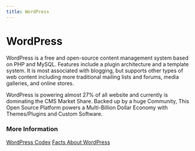 ```yaml
---
title: WordPress
---
```


# WordPress

WordPress is a free and open-source content management system based on PHP and MySQL. Features include a plugin architecture and a template system. It is most associated with blogging, but supports other types of web content including more traditional mailing lists and forums, media galleries, and online stores.

WordPress is powering almost 27% of all website and currently is dominating the CMS Market Share. Backed up by a huge Community, This Open Source Platform powers a Multi-Billion Dollar Economy with Themes/Plugins and Custom Software.    



### More Information

<a href='https://codex.wordpress.org/' target='_blank' rel='nofollow'>WordPress Codex</a>
<a href='https://www.wpbeginner.com/beginners-guide/facts-about-wordpress/' target='_blank' rel='nofollow'>Facts About WordPress</a>

